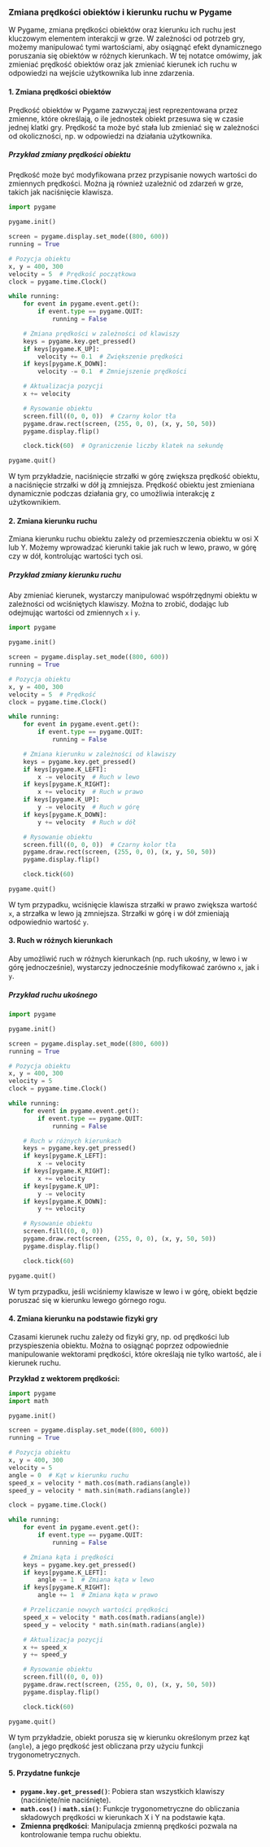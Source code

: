### Zmiana prędkości obiektów i kierunku ruchu w Pygame

W Pygame, zmiana prędkości obiektów oraz kierunku ich ruchu jest kluczowym elementem interakcji w grze. W zależności od potrzeb gry, możemy manipulować tymi wartościami, aby osiągnąć efekt dynamicznego poruszania się obiektów w różnych kierunkach. W tej notatce omówimy, jak zmieniać prędkość obiektów oraz jak zmieniać kierunek ich ruchu w odpowiedzi na wejście użytkownika lub inne zdarzenia.

#### **1. Zmiana prędkości obiektów**

Prędkość obiektów w Pygame zazwyczaj jest reprezentowana przez zmienne, które określają, o ile jednostek obiekt przesuwa się w czasie jednej klatki gry. Prędkość ta może być stała lub zmieniać się w zależności od okoliczności, np. w odpowiedzi na działania użytkownika.

##### **Przykład zmiany prędkości obiektu**
Prędkość może być modyfikowana przez przypisanie nowych wartości do zmiennych prędkości. Można ją również uzależnić od zdarzeń w grze, takich jak naciśnięcie klawisza.

```python
import pygame

pygame.init()

screen = pygame.display.set_mode((800, 600))
running = True

# Pozycja obiektu
x, y = 400, 300
velocity = 5  # Prędkość początkowa
clock = pygame.time.Clock()

while running:
    for event in pygame.event.get():
        if event.type == pygame.QUIT:
            running = False

    # Zmiana prędkości w zależności od klawiszy
    keys = pygame.key.get_pressed()
    if keys[pygame.K_UP]:
        velocity += 0.1  # Zwiększenie prędkości
    if keys[pygame.K_DOWN]:
        velocity -= 0.1  # Zmniejszenie prędkości

    # Aktualizacja pozycji
    x += velocity

    # Rysowanie obiektu
    screen.fill((0, 0, 0))  # Czarny kolor tła
    pygame.draw.rect(screen, (255, 0, 0), (x, y, 50, 50))
    pygame.display.flip()

    clock.tick(60)  # Ograniczenie liczby klatek na sekundę

pygame.quit()
```

W tym przykładzie, naciśnięcie strzałki w górę zwiększa prędkość obiektu, a naciśnięcie strzałki w dół ją zmniejsza. Prędkość obiektu jest zmieniana dynamicznie podczas działania gry, co umożliwia interakcję z użytkownikiem.

#### **2. Zmiana kierunku ruchu**

Zmiana kierunku ruchu obiektu zależy od przemieszczenia obiektu w osi X lub Y. Możemy wprowadzać kierunki takie jak ruch w lewo, prawo, w górę czy w dół, kontrolując wartości tych osi.

##### **Przykład zmiany kierunku ruchu**
Aby zmieniać kierunek, wystarczy manipulować współrzędnymi obiektu w zależności od wciśniętych klawiszy. Można to zrobić, dodając lub odejmując wartości od zmiennych `x` i `y`.

```python
import pygame

pygame.init()

screen = pygame.display.set_mode((800, 600))
running = True

# Pozycja obiektu
x, y = 400, 300
velocity = 5  # Prędkość
clock = pygame.time.Clock()

while running:
    for event in pygame.event.get():
        if event.type == pygame.QUIT:
            running = False

    # Zmiana kierunku w zależności od klawiszy
    keys = pygame.key.get_pressed()
    if keys[pygame.K_LEFT]:
        x -= velocity  # Ruch w lewo
    if keys[pygame.K_RIGHT]:
        x += velocity  # Ruch w prawo
    if keys[pygame.K_UP]:
        y -= velocity  # Ruch w górę
    if keys[pygame.K_DOWN]:
        y += velocity  # Ruch w dół

    # Rysowanie obiektu
    screen.fill((0, 0, 0))  # Czarny kolor tła
    pygame.draw.rect(screen, (255, 0, 0), (x, y, 50, 50))
    pygame.display.flip()

    clock.tick(60)

pygame.quit()
```

W tym przypadku, wciśnięcie klawisza strzałki w prawo zwiększa wartość `x`, a strzałka w lewo ją zmniejsza. Strzałki w górę i w dół zmieniają odpowiednio wartość `y`.

#### **3. Ruch w różnych kierunkach**

Aby umożliwić ruch w różnych kierunkach (np. ruch ukośny, w lewo i w górę jednocześnie), wystarczy jednocześnie modyfikować zarówno `x`, jak i `y`.

##### **Przykład ruchu ukośnego**
```python
import pygame

pygame.init()

screen = pygame.display.set_mode((800, 600))
running = True

# Pozycja obiektu
x, y = 400, 300
velocity = 5
clock = pygame.time.Clock()

while running:
    for event in pygame.event.get():
        if event.type == pygame.QUIT:
            running = False

    # Ruch w różnych kierunkach
    keys = pygame.key.get_pressed()
    if keys[pygame.K_LEFT]:
        x -= velocity
    if keys[pygame.K_RIGHT]:
        x += velocity
    if keys[pygame.K_UP]:
        y -= velocity
    if keys[pygame.K_DOWN]:
        y += velocity

    # Rysowanie obiektu
    screen.fill((0, 0, 0))
    pygame.draw.rect(screen, (255, 0, 0), (x, y, 50, 50))
    pygame.display.flip()

    clock.tick(60)

pygame.quit()
```

W tym przypadku, jeśli wciśniemy klawisze w lewo i w górę, obiekt będzie poruszać się w kierunku lewego górnego rogu.

#### **4. Zmiana kierunku na podstawie fizyki gry**

Czasami kierunek ruchu zależy od fizyki gry, np. od prędkości lub przyspieszenia obiektu. Można to osiągnąć poprzez odpowiednie manipulowanie wektorami prędkości, które określają nie tylko wartość, ale i kierunek ruchu.

**Przykład z wektorem prędkości:**
```python
import pygame
import math

pygame.init()

screen = pygame.display.set_mode((800, 600))
running = True

# Pozycja obiektu
x, y = 400, 300
velocity = 5
angle = 0  # Kąt w kierunku ruchu
speed_x = velocity * math.cos(math.radians(angle))
speed_y = velocity * math.sin(math.radians(angle))

clock = pygame.time.Clock()

while running:
    for event in pygame.event.get():
        if event.type == pygame.QUIT:
            running = False

    # Zmiana kąta i prędkości
    keys = pygame.key.get_pressed()
    if keys[pygame.K_LEFT]:
        angle -= 1  # Zmiana kąta w lewo
    if keys[pygame.K_RIGHT]:
        angle += 1  # Zmiana kąta w prawo

    # Przeliczanie nowych wartości prędkości
    speed_x = velocity * math.cos(math.radians(angle))
    speed_y = velocity * math.sin(math.radians(angle))

    # Aktualizacja pozycji
    x += speed_x
    y += speed_y

    # Rysowanie obiektu
    screen.fill((0, 0, 0))
    pygame.draw.rect(screen, (255, 0, 0), (x, y, 50, 50))
    pygame.display.flip()

    clock.tick(60)

pygame.quit()
```

W tym przykładzie, obiekt porusza się w kierunku określonym przez kąt (`angle`), a jego prędkość jest obliczana przy użyciu funkcji trygonometrycznych.

#### **5. Przydatne funkcje**
- **`pygame.key.get_pressed()`**: Pobiera stan wszystkich klawiszy (naciśnięte/nie naciśnięte).
- **`math.cos()`** i **`math.sin()`**: Funkcje trygonometryczne do obliczania składowych prędkości w kierunkach X i Y na podstawie kąta.
- **Zmienna prędkości**: Manipulacja zmienną prędkości pozwala na kontrolowanie tempa ruchu obiektu.
